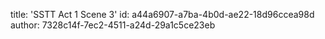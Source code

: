 title: 'SSTT Act 1 Scene 3'
id: a44a6907-a7ba-4b0d-ae22-18d96ccea98d
author: 7328c14f-7ec2-4511-a24d-29a1c5ce23eb
